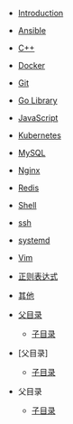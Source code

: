 * [Introduction](README.md)
* [Ansible](docs/ansible.md)
* [C++](docs/cpp.md)
* [Docker](docs/docker.md)
* [Git](docs/git.md)
* [Go Library](docs/go-lib.md)
* [JavaScript](docs/javascript.md)
* [Kubernetes](docs/kubernetes.md)
* [MySQL](docs/mysql.md)
* [Nginx](docs/nginx.md)
* [Redis](docs/redis.md)
* [Shell](docs/shell.md)
* [ssh](docs/ssh.md)
* [systemd](docs/systemd.md)
* [Vim](docs/vim.md)
* [正则表达式](docs/正则表达式.md)
* [其他](docs/其他.md)

* [父目录]()
  * [子目录]()

* [父目录]
  * [子目录]()

* 父目录
  * [子目录]()
